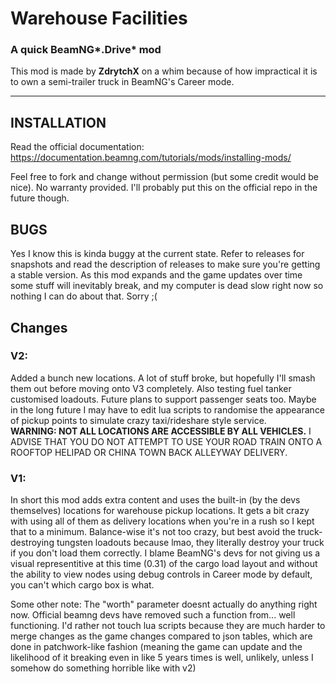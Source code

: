 # Warehouse Facilities

### A quick BeamNG*.Drive* mod

This mod is made by **ZdrytchX** on a whim because of how impractical it is to own a semi-trailer truck in BeamNG's Career mode.
___

## INSTALLATION
Read the official documentation: https://documentation.beamng.com/tutorials/mods/installing-mods/

Feel free to fork and change without permission (but some credit would be nice). No warranty provided. I'll probably put this on the official repo in the future though.

## BUGS

Yes I know this is kinda buggy at the current state. Refer to releases for snapshots and read the description of releases to make sure you're getting a stable version. As this mod expands and the game updates over time some stuff will inevitably break, and my computer is dead slow right now so nothing I can do about that. Sorry ;(

## Changes

### V2:

Added a bunch new locations. A lot of stuff broke, but hopefully I'll smash them out before moving onto V3 completely. Also testing fuel tanker customised loadouts. Future plans to support passenger seats too. Maybe in the long future I may have to edit lua scripts to randomise the appearance of pickup points to simulate crazy taxi/rideshare style service.    
**WARNING: NOT ALL LOCATIONS ARE ACCESSIBLE BY ALL VEHICLES.** I ADVISE THAT YOU DO NOT ATTEMPT TO USE YOUR ROAD TRAIN ONTO A ROOFTOP HELIPAD OR CHINA TOWN BACK ALLEYWAY DELIVERY.

### V1:

In short this mod adds extra content and uses the built-in (by the devs themselves) locations for warehouse pickup locations.
It gets a bit crazy with using all of them as delivery locations when you're in a rush so I kept that to a minimum.
Balance-wise it's not too crazy, but best avoid the truck-destroying tungsten loadouts because lmao, they literally destroy your truck if you don't load them correctly.
I blame BeamNG's devs for not giving us a visual representitive at this time (0.31) of the cargo load layout and without the ability to view nodes using debug controls in Career mode by default, you can't which cargo box is what.

Some other note: The "worth" parameter doesnt actually do anything right now. Official beamng devs have removed such a function from... well functioning. I'd rather not touch lua scripts because they are much harder to merge changes as the game changes compared to json tables, which are done in patchwork-like fashion (meaning the game can update and the likelihood of it breaking even in like 5 years times is well, unlikely, unless I somehow do something horrible like with v2)